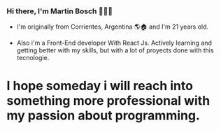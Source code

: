### Hi there, I'm Martin Bosch 👋🙋‍♂️

- I'm originally from Corrientes, Argentina 🌎🏠 and I'm 21 years old.

- Also i'm a Front-End developer With React Js. Actively learning and getting better with my skills, but with a lot of proyects done with this tecnologie.

# I hope someday i will reach into something more professional with my passion about programming.







